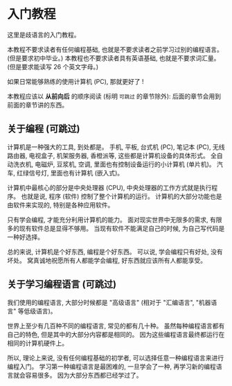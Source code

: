 # 入门教程

这里是歧语言的入门教程。

本教程不要求读者有任何编程基础, 也就是不要求读者之前学习过别的编程语言。
(但是要求初中毕业。)
本教程也不要求读者具有英语基础, 也就是不要求词汇量。
(但是要求能读写 26 个英文字母。)

如果日常能够熟练的使用计算机 (PC), 那就更好了 !

本教程应该以 **从前向后** 的顺序阅读 (标明 `可跳过` 的章节除外):
后面的章节会用到前面的章节讲的东西。


## 关于编程 (可跳过)

计算机是一种强大的工具, 到处都是。
手机, 平板, 台式机 (PC), 笔记本 (PC), 无线路由器, 电视盒子, 机架服务器, 香橙派等,
这些都是计算机设备的具体形式。
全自动洗衣机, 电磁炉, 豆浆机, 空调, 里面也有控制设备运行的小计算机 (单片机)。
汽车, 红绿信号灯, 里面也有计算机 (嵌入式)。

计算机中最核心的部分是中央处理器 (CPU), 中央处理器的工作方式就是执行程序。
也就是说, 程序 (软件) 控制了整个计算机的运行。
计算机的大部分功能也是由软件来实现的, 特别是各种应用软件。

只有学会编程, 才能充分利用计算机的能力。
面对现实世界中无限多的需求, 有限多的现有软件总是显得不够用。
当现有软件不能满足自己的时候, 为自己写代码是一种好选择。

总的来说, 计算机是个好东西, 编程是个好东西。
可以说, 学会编程只有好处, 没有坏处。
窝真诚地祝愿所有人都能学会编程, 好东西就应该所有人都能享受。


## 关于学习编程语言 (可跳过)

我们使用的编程语言, 大部分时候都是 "高级语言"
(相对于 "汇编语言", "机器语言" 等低级语言)。

世界上至少有几百种不同的编程语言, 常见的都有几十种。
虽然每种编程语言都有自己的特色, 但是其中的大部分内容都是相同的。
因为这些编程语言最终都运行在相同的计算机硬件上。

所以, 理论上来说, 没有任何编程基础的初学者,
可以选择任意一种编程语言来进行编程入门。
学习第一种编程语言是最困难的, 一旦学会了一种, 再学习新的编程语言就会容易很多。
因为大部分东西都已经学过了。
